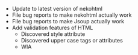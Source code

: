 
- Update to latest version of nekohtml
- File bug reports to make nekohtml actually work
- File bug reports to make Jsoup actually work
- Add validation features of HTML
  - Discovered style attribute
  - Discovered upper case tags or attributes
  - WIA
  